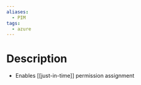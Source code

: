 ```yaml
---
aliases:
  - PIM
tags:
  - azure
---
```

# Description
- Enables [[just-in-time]] permission assignment